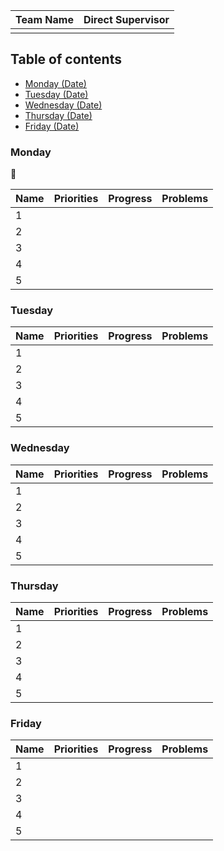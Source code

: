 

| Team Name | Direct Supervisor | 
|--------|--------|
|        |        |

## Table of contents
- [Monday (Date)](###Monday)
- [Tuesday (Date)](###Tuesday)
- [Wednesday (Date)](###Wednesday)
- [Thursday (Date)](###Thursday)
- [Friday (Date)](###Friday)

 ### Monday
 :date:

| Name    | Priorities|Progress |Problems   |
|---------|-----------|---------|-----------|
| 1       |           |         |           |
| 2       |           |         |           |
| 3       |           |         |           |
| 4       |           |         |           |
| 5       |           |         |           |
### Tuesday

| Name    | Priorities|Progress |Problems   |
|---------|-----------|---------|-----------|
| 1       |           |         |           |
| 2       |           |         |           |
| 3       |           |         |           |
| 4       |           |         |           |
| 5       |           |         |           |

### Wednesday

| Name    | Priorities|Progress |Problems   |
|---------|-----------|---------|-----------|
| 1       |           |         |           |
| 2       |           |         |           |
| 3       |           |         |           |
| 4       |           |         |           |
| 5       |           |         |           |

### Thursday 

| Name    | Priorities|Progress |Problems   |
|---------|-----------|---------|-----------|
| 1       |           |         |           |
| 2       |           |         |           |
| 3       |           |         |           |
| 4       |           |         |           |
| 5       |           |         |           |

### Friday 
| Name    | Priorities|Progress |Problems   |
|---------|-----------|---------|-----------|
| 1       |           |         |           |
| 2       |           |         |           |
| 3       |           |         |           |
| 4       |           |         |           |
| 5       |           |         |           |
